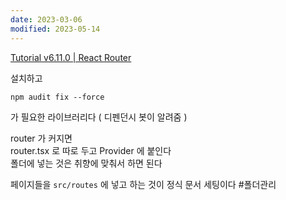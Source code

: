 ```yaml
---
date: 2023-03-06
modified: 2023-05-14
---
```


[Tutorial v6.11.0 | React Router](https://reactrouter.com/en/main/start/tutorial)

설치하고

```
npm audit fix --force
```

가 필요한 라이브러리다 ( 디펜던시 봇이 알려줌 )

router 가 커지면  
router.tsx 로 따로 두고 Provider 에 붙인다  
폴더에 넣는 것은 취향에 맞춰서 하면 된다

페이지들을 `src/routes` 에 넣고 하는 것이 정식 문서 세팅이다 #폴더관리
